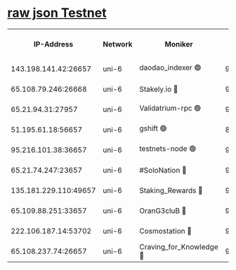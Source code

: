 [raw json Testnet](https://rpc-check.junot.stavr.tech/junot/rpc-junot-result.json)
=


<table><tr><th>IP-Address</th><th>Network</th><th>Moniker</th><th>Latest Block Height</th><th>Earliest Block Height</th><th>Catching Up</th><th>Tx Index</th><th>Voting Power</th><th>Scan Time</th></tr><tr><td>143.198.141.42:26657</td><td>uni-6</td><td>daodao_indexer 🟢</td><td>9006124</td><td>1</td><td>False</td><td>off</td><td>0</td><td>2024-03-18T22:26:35.537199520UTC</td></tr><tr><td>65.108.79.246:26668</td><td>uni-6</td><td>Stakely.io 🔴</td><td>9006118</td><td>1570872</td><td>False</td><td>on</td><td>11</td><td>2024-03-18T22:26:19.542409303UTC</td></tr><tr><td>65.21.94.31:27957</td><td>uni-6</td><td>Validatrium-rpc 🟢</td><td>9006116</td><td>2943363</td><td>False</td><td>on</td><td>0</td><td>2024-03-18T22:26:15.170373861UTC</td></tr><tr><td>51.195.61.18:56657</td><td>uni-6</td><td>gshift 🟢</td><td>8559900</td><td>7691417</td><td>False</td><td>on</td><td>0</td><td>2024-03-18T22:26:01.372434718UTC</td></tr><tr><td>95.216.101.38:36657</td><td>uni-6</td><td>testnets-node 🟢</td><td>9006118</td><td>8116304</td><td>False</td><td>on</td><td>0</td><td>2024-03-18T22:26:21.865478594UTC</td></tr><tr><td>65.21.74.247:23657</td><td>uni-6</td><td>#SoloNation 🔴</td><td>9006123</td><td>8237483</td><td>False</td><td>on</td><td>112</td><td>2024-03-18T22:26:34.686501907UTC</td></tr><tr><td>135.181.229.110:49657</td><td>uni-6</td><td>Staking_Rewards 🔴</td><td>9006126</td><td>8388763</td><td>False</td><td>on</td><td>1008</td><td>2024-03-18T22:26:42.244256226UTC</td></tr><tr><td>65.109.88.251:33657</td><td>uni-6</td><td>OranG3cluB 🔴</td><td>9006125</td><td>8418953</td><td>False</td><td>on</td><td>11</td><td>2024-03-18T22:26:39.905264146UTC</td></tr><tr><td>222.106.187.14:53702</td><td>uni-6</td><td>Cosmostation 🔴</td><td>9006115</td><td>8759614</td><td>False</td><td>on</td><td>109013</td><td>2024-03-18T22:26:12.840169207UTC</td></tr><tr><td>65.108.237.74:26657</td><td>uni-6</td><td>Craving_for_Knowledge 🔴</td><td>9006123</td><td>8896131</td><td>False</td><td>on</td><td>9004</td><td>2024-03-18T22:26:32.365754842UTC</td></tr></table>